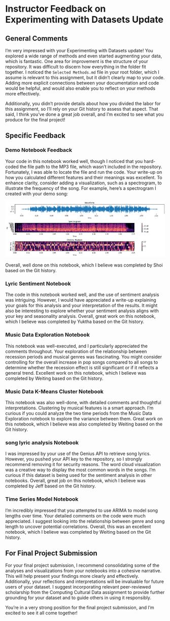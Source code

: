 # Instructor Feedback on Experimenting with Datasets Update

## General Comments

I’m very impressed with your Experimenting with Datasets update! You explored a wide range of methods and even started augmenting your data, which is fantastic. One area for improvement is the structure of your repository. It was difficult to discern how everything in the folder fit together. I noticed the `Selected Methods.md` file in your root folder, which I assume is relevant to this assignment, but it didn’t clearly map to your code. Adding more explicit connections between your documentation and code would be helpful, and would also enable you to reflect on your methods more effectively.

Additionally, you didn’t provide details about how you divided the labor for this assignment, so I’ll rely on your Git history to assess that aspect. That said, I think you’ve done a great job overall, and I’m excited to see what you produce for the final project!

## Specific Feedback

### Demo Notebook Feedback

Your code in this notebook worked well, though I noticed that you hard-coded the file path to the MP3 file, which wasn’t included in the repository. Fortunately, I was able to locate the file and run the code. Your write-up on how you calculated different features and their meanings was excellent. To enhance clarity, consider adding a visualization, such as a spectrogram, to illustrate the frequency of the song. For example, here’s a spectrogram I created with your demo song:

![Example spectrogram](visualization_demo_output.png)

Overall, well done on this notebook, which I believe was completed by Shoi based on the Git history.

### Lyric Sentiment Notebook

The code in this notebook worked well, and the use of sentiment analysis was intriguing. However, I would have appreciated a write-up explaining your goals for this analysis and your interpretation of the results. It might also be interesting to explore whether your sentiment analysis aligns with your key and seasonality analysis. Overall, great work on this notebook, which I believe was completed by Yuktha based on the Git history.

### Music Data Exploration Notebook

This notebook was well-executed, and I particularly appreciated the comments throughout. Your exploration of the relationship between recession periods and musical genres was fascinating. You might consider controlling for the overall increase in pop songs compared to all songs to determine whether the recession effect is still significant or if it reflects a general trend. Excellent work on this notebook, which I believe was completed by Weiting based on the Git history.

### Music Data K-Means Cluster Notebook

This notebook was also well-done, with detailed comments and thoughtful interpretations. Clustering by musical features is a smart approach. I’m curious if you could analyze the two time periods from the Music Data Exploration notebook to explore the variance between them. Great work on this notebook, which I believe was also completed by Weiting based on the Git history.

### song lyric analysis Notebook

I was impressed by your use of the Genius API to retrieve song lyrics. However, you pushed your API key to the repository, so I strongly recommend removing it for security reasons. The word cloud visualization was a creative way to display the most common words in the songs. I’m curious if this dataset is being used for the sentiment analysis in other notebooks. Overall, great job on this notebook, which I believe was completed by Jeff based on the Git history.

### Time Series Model Notebook

I’m incredibly impressed that you attempted to use ARIMA to model song lengths over time. Your detailed comments on the code were much appreciated. I suggest looking into the relationship between genre and song length to uncover potential correlations. Overall, this was an excellent notebook, which I believe was completed by Weiting based on the Git history.

## For Final Project Submission

For your final project submission, I recommend consolidating some of the analyses and visualizations from your notebooks into a cohesive narrative. This will help present your findings more clearly and effectively. Additionally, your reflections and interpretations will be invaluable for future users of your dataset. I suggest incorporating relevant peer-reviewed scholarship from the Computing Cultural Data assignment to provide further grounding for your dataset and to guide others in using it responsibly.

You’re in a very strong position for the final project submission, and I’m excited to see it all come together!